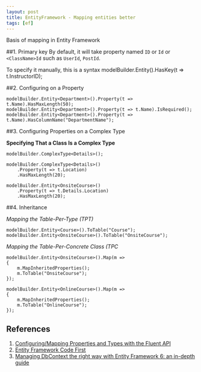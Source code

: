 ```yaml
---
layout: post
title: EntityFramework - Mapping entities better
tags: [ef]
---
```


Basis of mapping in Entity Framework

##1. Primary key
By default, it will take property named `ID` or `Id` or `<ClassName>Id` such as `UserId`, `PostId`.

To specify it manually, this is a syntax
modelBuilder.Entity<OfficeAssignment>().HasKey(t => t.InstructorID);

##2. Configuring on a Property

```
modelBuilder.Entity<Department>().Property(t => t.Name).HasMaxLength(50);
modelBuilder.Entity<Department>().Property(t => t.Name).IsRequired();
modelBuilder.Entity<Department>().Property(t => t.Name).HasColumnName("DepartmentName");
```

##3. Configuring Properties on a Complex Type

**Specifying That a Class Is a Complex Type**
```
modelBuilder.ComplexType<Details>();
```

```
modelBuilder.ComplexType<Details>() 
    .Property(t => t.Location) 
    .HasMaxLength(20);

modelBuilder.Entity<OnsiteCourse>() 
    .Property(t => t.Details.Location) 
    .HasMaxLength(20);
```

##4. Inheritance

*Mapping the Table-Per-Type (TPT)*

```
modelBuilder.Entity<Course>().ToTable("Course");  
modelBuilder.Entity<OnsiteCourse>().ToTable("OnsiteCourse");
```

*Mapping the Table-Per-Concrete Class (TPC*

```
modelBuilder.Entity<OnsiteCourse>().Map(m => 
{ 
    m.MapInheritedProperties(); 
    m.ToTable("OnsiteCourse"); 
}); 
 
modelBuilder.Entity<OnlineCourse>().Map(m => 
{ 
    m.MapInheritedProperties(); 
    m.ToTable("OnlineCourse"); 
});
```


## References
1. [Configuring/Mapping Properties and Types with the Fluent API][1]
2. [Entity Framework Code First][2]
3. [Managing DbContext the right way with Entity Framework 6: an in-depth guide][3]

[1]: https://msdn.microsoft.com/en-us/data/jj591617.aspx
[2]: http://www.codeproject.com/Tips/661053/Entity-Framework-Code-First-Map
[3]: http://mehdi.me/ambient-dbcontext-in-ef6/